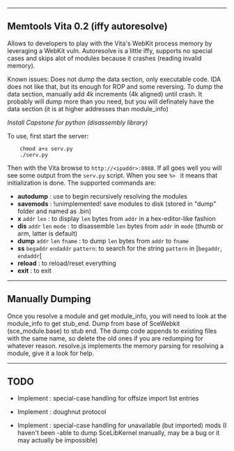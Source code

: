 -------
Memtools Vita 0.2 (iffy autoresolve)
-------
Allows to developers to play with the Vita's WebKit process memory by leveraging a WebKit vuln. Autoresolve is a little iffy, supports no special cases and skips alot of modules because it crashes (reading invalid memory).

Known issues:
Does not dump the data section, only executable code. IDA does not like that, but its enough for ROP and some reversing. To dump the data section, manually add 4k increments (4k aligned) until crash. It probably will dump more than you need, but you will definately have the data section (it is at higher addresses than module_info)


*Install Capstone for python (disassembly library)*

To use, first start the server:
```
    chmod a+x serv.py
    ./serv.py
```
Then with the Vita browse to `http://<ipaddr>:8888`.
If all goes well you will see some output from the `serv.py` script. 
When you see `%> ` it means that initialization is done.
The supported commands are:
- **autodump**  : use to begin recursively resolving the modules
- **savemods** : !unimplemented! save modules to disk (stored in "dump" folder and named as <modname>.bin)
- **x** `addr` `len` : to display `len` bytes from `addr` in a hex-editor-like fashion
- **dis** `addr` `len` `mode` : to disassemble `len` bytes from `addr` in `mode` (thumb or arm, latter is default)
- **dump** `addr` `len` `fname` : to dump `len` bytes from `addr` to `fname`
- **ss** `begaddr` `endaddr` `pattern`: to search for the string `pattern` in [`begaddr`, `endaddr`[
- **reload** : to reload/reset everything
- **exit** : to exit

-----
Manually Dumping
-----
Once you resolve a module and get module_info, you will need to look at the module_info to get stub_end. Dump from base of SceWebkit (sce_module.base) to stub end. The dump code appends to existing files with the same name, so delete the old ones if you are redumping for whatever reason. resolve.js implements the memory parsing for resolving a module, give it a look for help.

-----
TODO
-----

- Implement : special-case handling for offsize import list entries

- Implement : doughnut protocol

- Implement : special-case handling for unavailable (but imported) mods (I haven't been -able to dump SceLibKernel manually, may be a bug or it may actually be impossible)


